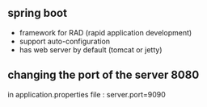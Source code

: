 ## spring boot 

* framework for RAD (rapid application development)  
* support auto-configuration 
* has web server by default (tomcat or jetty)

## changing the port of the server 8080
in 
application.properties file :    server.port=9090